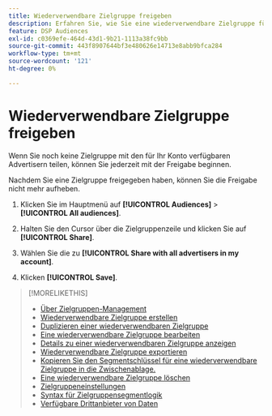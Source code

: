 ```yaml
---
title: Wiederverwendbare Zielgruppe freigeben
description: Erfahren Sie, wie Sie eine wiederverwendbare Zielgruppe für andere Advertiser freigeben können, die für Ihr Konto verfügbar sind.
feature: DSP Audiences
exl-id: c0369efe-464d-43d1-9b21-1113a38fc9bb
source-git-commit: 443f8907644bf3e480626e14713e8abb9bfca284
workflow-type: tm+mt
source-wordcount: '121'
ht-degree: 0%

---
```


# Wiederverwendbare Zielgruppe freigeben

Wenn Sie noch keine Zielgruppe mit den für Ihr Konto verfügbaren Advertisern teilen, können Sie jederzeit mit der Freigabe beginnen.

Nachdem Sie eine Zielgruppe freigegeben haben, können Sie die Freigabe nicht mehr aufheben.

1. Klicken Sie im Hauptmenü auf **[!UICONTROL Audiences]** > **[!UICONTROL All audiences]**.

1. Halten Sie den Cursor über die Zielgruppenzeile und klicken Sie auf **[!UICONTROL Share]**.

1. Wählen Sie die zu **[!UICONTROL Share with all advertisers in my account]**.

1. Klicken **[!UICONTROL Save]**.

>[!MORELIKETHIS]
>
>* [Über Zielgruppen-Management](audience-about.md)
>* [Wiederverwendbare Zielgruppe erstellen](reusable-audience-create.md)
>* [Duplizieren einer wiederverwendbaren Zielgruppe](reusable-audience-duplicate.md)
>* [Eine wiederverwendbare Zielgruppe bearbeiten](reusable-audience-edit.md)
>* [Details zu einer wiederverwendbaren Zielgruppe anzeigen](reusable-audience-view-details.md)
>* [Wiederverwendbare Zielgruppe exportieren](reusable-audience-export.md)
>* [Kopieren Sie den Segmentschlüssel für eine wiederverwendbare Zielgruppe in die Zwischenablage.](reusable-audience-clipboard.md)
>* [Eine wiederverwendbare Zielgruppe löschen](reusable-audience-delete.md)
>* [Zielgruppeneinstellungen](audience-settings.md)
>* [Syntax für Zielgruppensegmentlogik](audience-segment-logic-syntax.md)
>* [Verfügbare Drittanbieter von Daten](third-party-data-providers.md)

